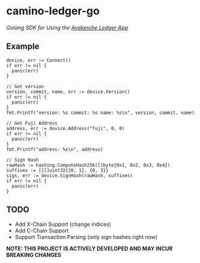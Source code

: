 # camino-ledger-go

_Golang SDK for Using the [Avalanche Ledger App](https://github.com/obsidiansystems/ledger-app-avalanche)_

## Example
```golang
device, err := Connect()
if err != nil {
  panic(err)
}

// Get version
version, commit, name, err := device.Version()
if err != nil {
  panic(err)
}
fmt.Printf("version: %s commit: %s name: %s\n", version, commit, name)

// Get Fuji Address
address, err := device.Address("fuji", 0, 0)
if err != nil {
  panic(err)
}
fmt.Printf("address: %s\n", address)

// Sign Hash
rawHash := hashing.ComputeHash256([]byte{0x1, 0x2, 0x3, 0x4})
suffixes := [][]uint32{{0, 1}, {0, 3}}
sigs, err := device.SignHash(rawHash, suffixes)
if err != nil {
  panic(err)
}
```

## TODO
* Add X-Chain Support (change indices)
* Add C-Chain Support
* Support Transaction Parsing (only sign hashes right now)

**NOTE: THIS PROJECT IS ACTIVELY DEVELOPED AND MAY INCUR BREAKING CHANGES**
